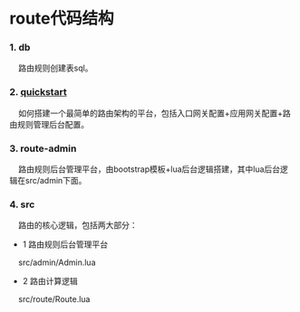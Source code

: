 route代码结构
=========================================================

### 1. db
&nbsp;&nbsp;&nbsp;&nbsp;路由规则创建表sql。

### 2. [quickstart](quickstart/README.md)
&nbsp;&nbsp;&nbsp;&nbsp;如何搭建一个最简单的路由架构的平台，包括入口网关配置+应用网关配置+路由规则管理后台配置。

### 3. route-admin
&nbsp;&nbsp;&nbsp;&nbsp;路由规则后台管理平台，由bootstrap模板+lua后台逻辑搭建，其中lua后台逻辑在src/admin下面。

### 4. src
&nbsp;&nbsp;&nbsp;&nbsp;路由的核心逻辑，包括两大部分：

- 1 路由规则后台管理平台

&nbsp;&nbsp;&nbsp;&nbsp;src/admin/Admin.lua

- 2 路由计算逻辑

&nbsp;&nbsp;&nbsp;&nbsp;src/route/Route.lua

